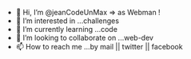 - 👋 Hi, I’m @jeanCodeUnMax => as Webman !
- 👀 I’m interested in ...challenges
- 🌱 I’m currently learning ...code 
- 💞️ I’m looking to collaborate on ...web-dev
- 📫 How to reach me ...by mail || twitter || facebook

<!---
jeanCodeUnMax/jeanCodeUnMax is a ✨ special ✨ repository because its `README.md` (this file) appears on your GitHub profile.
You can click the Preview link to take a look at your changes.
--->
